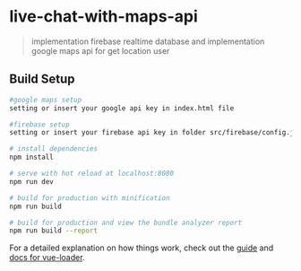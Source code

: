 # live-chat-with-maps-api

> implementation firebase realtime database and implementation google maps api for get location user

## Build Setup

``` bash
#google maps setup
setting or insert your google api key in index.html file

#firebase setup
setting or insert your firebase api key in folder src/firebase/config.js

# install dependencies
npm install

# serve with hot reload at localhost:8080
npm run dev

# build for production with minification
npm run build

# build for production and view the bundle analyzer report
npm run build --report
```

For a detailed explanation on how things work, check out the [guide](http://vuejs-templates.github.io/webpack/) and [docs for vue-loader](http://vuejs.github.io/vue-loader).

